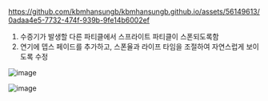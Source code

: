 

https://github.com/kbmhansungb/kbmhansungb.github.io/assets/56149613/0adaa4e5-7732-474f-939b-9fe14b6002ef

1. 수증기가 발생할 다른 파티클에서 스프라이트 파티클이 스폰되도록함
2. 연기에 뎁스 페이드를 추가하고, 스폰율과 라이프 타임을 조절하여 자연스럽게 보이도록 수정

![image](https://github.com/kbmhansungb/kbmhansungb.github.io/assets/56149613/1c4bd60e-b1bf-472a-95dd-b2bcb0580cac)

![image](https://github.com/kbmhansungb/kbmhansungb.github.io/assets/56149613/c59a0b0f-a80f-4560-b352-9ff182d4dbeb)

